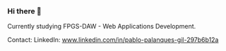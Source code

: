 ### Hi there 👋

Currently studying FPGS-DAW - Web Applications Development.

Contact:
LinkedIn: www.linkedin.com/in/pablo-palanques-gil-297b6b12a
